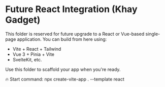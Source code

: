 
# Future React Integration (Khay Gadget)

This folder is reserved for future upgrade to a React or Vue-based single-page application.
You can build from here using:
- Vite + React + Tailwind
- Vue 3 + Pinia + Vite
- SvelteKit, etc.

Use this folder to scaffold your app when you're ready.

🔥 Start command:
npx create-vite-app . --template react

